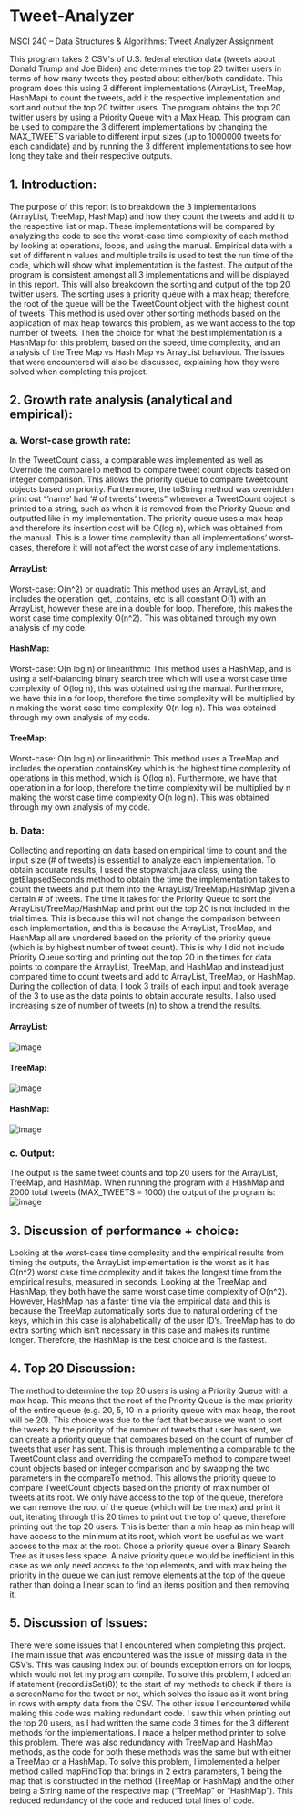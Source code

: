 # Tweet-Analyzer
MSCI 240 – Data Structures &amp; Algorithms: Tweet Analyzer Assignment

This program takes 2 CSV's of U.S. federal election data (tweets about Donald Trump and Joe Biden) and determines the top 20 twitter users in terms of how many tweets they posted about either/both candidate. This program does this using 3 different implementations (ArrayList, TreeMap, HashMap) to count the tweets, add it the respective implementation and sort and output the top 20 twitter users. The program obtains the top 20 twitter users by using a Priority Queue with a Max Heap. This program can be used to compare the 3 different implementations by changing the MAX_TWEETS variable to different input sizes (up to 1000000 tweets for each candidate) and by running the 3 different implementations to see how long they take and their respective outputs.


## 1.	Introduction:
The purpose of this report is to breakdown the 3 implementations (ArrayList, TreeMap, HashMap) and how they count the tweets and add it to the respective list or map. These implementations will be compared by analyzing the code to see the worst-case time complexity of each method by looking at operations, loops, and using the manual. Empirical data with a set of different n values and multiple trails is used to test the run time of the code, which will show what implementation is the fastest. The output of the program is consistent amongst all 3 implementations and will be displayed in this report. This will also breakdown the sorting and output of the top 20 twitter users. The sorting uses a priority queue with a max heap; therefore, the root of the queue will be the TweetCount object with the highest count of tweets. This method is used over other sorting methods based on the application of max heap towards this problem, as we want access to the top number of tweets. Then the choice for what the best implementation is a HashMap for this problem, based on the speed, time complexity, and an analysis of the Tree Map vs Hash Map vs ArrayList behaviour. The issues that were encountered will also be discussed, explaining how they were solved when completing this project.

## 2.	Growth rate analysis (analytical and empirical): 
### a. Worst-case growth rate:
In the TweetCount class, a comparable was implemented as well as Override the compareTo method to compare tweet count objects based on integer comparison. This allows the priority queue to compare tweetcount objects based on priority. Furthermore, the toString method was overridden print out “’name’ had ‘# of tweets’ tweets” whenever a TweetCount object is printed to a string, such as when it is removed from the Priority Queue and outputted like in my implementation. 
The priority queue uses a max heap and therefore its insertion cost will be O(log n), which was obtained from the manual. This is a lower time complexity than all implementations’ worst-cases, therefore it will not affect the worst case of any implementations. 
#### ArrayList:
Worst-case: O(n^2) or quadratic
This method uses an ArrayList, and includes the operation .get, .contains, etc is all constant O(1) with an ArrayList, however these are in a double for loop. Therefore, this makes the worst case time complexity O(n^2). This was obtained through my own analysis of my code.
#### HashMap:
Worst-case: O(n log n) or linearithmic
This method uses a HashMap, and is using a self-balancing binary search tree which will use a worst case time complexity of O(log n), this was obtained using the manual. Furthermore, we have this in a for loop, therefore the time complexity will be multiplied by n making the worst case time complexity O(n log n). This was obtained through my own analysis of my code.
#### TreeMap: 
Worst-case: O(n log n) or linearithmic
This method uses a TreeMap and includes the operation containsKey which is the highest time complexity of operations in this method, which is O(log n). Furthermore, we have that operation in a for loop, therefore the time complexity will be multiplied by n making the worst case time complexity O(n log n). This was obtained through my own analysis of my code.

### b. Data:
Collecting and reporting on data based on empirical time to count and the input size (# of tweets) is essential to analyze each implementation. To obtain accurate results, I used the stopwatch.java class, using the getElapsedSeconds method to obtain the time the implementation takes to count the tweets and put them into the ArrayList/TreeMap/HashMap given a certain # of tweets. The time it takes for the Priority Queue to sort the ArrayList/TreeMap/HashMap and print out the top 20 is not included in the trial times. This is because this will not change the comparison between each implementation, and this is because the ArrayList, TreeMap, and HashMap all are unordered based on the priority of the priority queue (which is by highest number of tweet count). This is why I did not include Priority Queue sorting and printing out the top 20 in the times for data points to compare the ArrayList, TreeMap, and HashMap and instead just compared time to count tweets and add to ArrayList, TreeMap, or HashMap.
During the collection of data, I took 3 trails of each input and took average of the 3 to use as the data points to obtain accurate results. I also used increasing size of number of tweets (n) to show a trend the results. 

#### ArrayList:
![image](https://user-images.githubusercontent.com/77474191/163632076-480ce72e-cb82-4e3e-9899-3a8f7bbb1ce0.png)

#### TreeMap:
![image](https://user-images.githubusercontent.com/77474191/163632092-023f0877-fe62-4826-8ee1-6e0d28e59514.png)


#### HashMap:
![image](https://user-images.githubusercontent.com/77474191/163632109-c5dc5ebc-858b-415e-af0c-163790fd0fd8.png)


### c. Output:
The output is the same tweet counts and top 20 users for the ArrayList, TreeMap, and HashMap. When running the program with a HashMap and 2000 total tweets (MAX_TWEETS = 1000) the output of the program is:
![image](https://user-images.githubusercontent.com/77474191/163632638-bbc4383b-7bdf-4ea9-92f8-b648777418f9.png)
 
## 3.	Discussion of performance + choice:
Looking at the worst-case time complexity and the empirical results from timing the outputs, the ArrayList implementation is the worst as it has O(n^2) worst case time complexity and it takes the longest time from the empirical results, measured in seconds. Looking at the TreeMap and HashMap, they both have the same worst case time complexity of O(n^2). However, HashMap has a faster time via the empirical data and this is because the TreeMap automatically sorts due to natural ordering of the keys, which in this case is alphabetically of the user ID’s. TreeMap has to do extra sorting which isn’t necessary in this case and makes its runtime longer. Therefore, the HashMap is the best choice and is the fastest.

## 4.	Top 20 Discussion:
The method to determine the top 20 users is using a Priority Queue with a max heap. This means that the root of the Priority Queue is the max priority of the entire queue (e.g. 20, 5, 10 in a priority queue with max heap, the root will be 20). This choice was due to the fact that because we want to sort the tweets by the priority of the number of tweets that user has sent, we can create a priority queue that compares based on the count of number of tweets that user has sent. This is through implementing a comparable to the TweetCount class and overriding the compareTo method to compare tweet count objects based on integer comparison and by swapping the two parameters in the compareTo method. This allows the priority queue to compare TweetCount objects based on the priority of max number of tweets at its root. We only have access to the top of the queue, therefore we can remove the root of the queue (which will be the max) and print it out, iterating through this 20 times to print out the top of queue, therefore printing out the top 20 users. This is better than a min heap as min heap will have access to the minimum at its root, which wont be useful as we want access to the max at the root. Chose a priority queue over a Binary Search Tree as it uses less space. A naive priority queue would be inefficient in this case as we only need access to the top elements, and with max being the priority in the queue we can just remove elements at the top of the queue rather than doing a linear scan to find an items position and then removing it. 

## 5.	Discussion of Issues:
There were some issues that I encountered when completing this project. The main issue that was encountered was the issue of missing data in the CSV’s. This was causing index out of bounds exception errors on for loops, which would not let my program compile. To solve this problem, I added an if statement (record.isSet(8)) to the start of my methods to check if there is a screenName for the tweet or not, which solves the issue as it wont bring in rows with empty data from the CSV. The other issue I encountered while making this code was making redundant code. I saw this when printing out the top 20 users, as I had written the same code 3 times for the 3 different methods for the implementations. I made a helper method printer to solve this problem. There was also redundancy with TreeMap and HashMap methods, as the code for both these methods was the same but with either a TreeMap or a HashMap. To solve this problem, I implemented a helper method called mapFindTop that brings in 2 extra parameters, 1 being the map that is constructed in the method (TreeMap or HashMap) and the other being a String name of the respective map (“TreeMap” or “HashMap”). This reduced redundancy of the code and reduced total lines of code.
